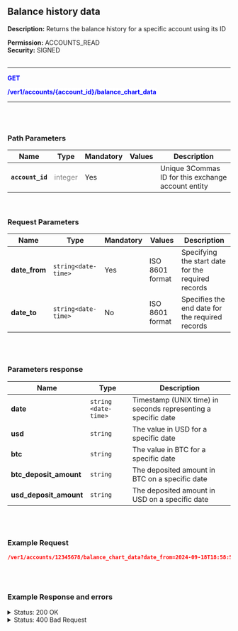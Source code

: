 ## Balance history data<br>

**Description:** Returns the balance history for a specific account using its ID<br>

**Permission:**  ACCOUNTS_READ<br>
**Security:** SIGNED<br>
<br>

----------

<mark style="color:blue;background-color:white" >**GET**

<mark style="color:blue;background-color:white" > **/ver1/accounts/{account_id}/balance_chart_data**

----------
<br>
<br>

### Path Parameters<br>

| Name | Type |	Mandatory |	Values	| Description|
|------|------|-----------|-----------------|------------|
|**`account_id`**  | <mark style="color:grey;background-color:white"> integer | Yes |  | Unique 3Commas ID for this exchange account entity |
<br>

### Request Parameters<br>

| Name | Type |	Mandatory |	Values	| Description|
|------|------|-----------|-----------------|------------|
|**date_from** | `string<date-time>` | Yes | ISO 8601 format | Specifying the start date for the required records |
|**date_to** | `string<date-time>` | No | ISO 8601 format| Specifies the end date for the required records |


<br>
<br>

### Parameters response<br>

| Name | Type |	Description|
|------|------|------------|
|**date**| `string <date-time>` | Timestamp (UNIX time) in seconds representing a specific date |
|**usd**| `string`| The value in USD for a specific date |
|**btc**|`string` | The value in BTC for a specific date|
|**btc_deposit_amount**| `string` | The deposited amount in BTC on a specific date |
|**usd_deposit_amount**| `string` | The deposited amount in USD on a specific date |

<br>
<br>

### Example Request<br>

```json
/ver1/accounts/12345678/balance_chart_data?date_from=2024-09-18T18:58:55.469Z
```
<br>
<br>

###  Example Response and errors<br>

<details>
<summary>Status: 200 OK</summary><br>

```json
[
    {
        "date": 1726617600,
        "usd": 28.59,
        "btc": 0.000475,
        "btc_deposit_amount": 0.0,
        "usd_deposit_amount": 0.0
    },
    ...
    {
        "date": 1727873800,
        "usd": 29.31,
        "btc": 0.000481,
        "btc_deposit_amount": 0.0,
        "usd_deposit_amount": 0.0
    }
]
```
</details>
<details>
<summary>Status: 400 Bad Request</summary><br>
```json
{
    "error": "record_invalid",
    "error_description": "Invalid parameters",
    "error_attributes": {
        "date_from": [
            "is invalid"
        ]
    }
}
```
</details>